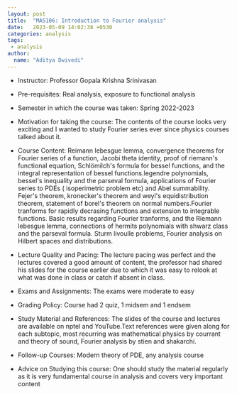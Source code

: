 ```yaml
---
layout: post
title:  "MA5106: Introduction to Fourier analysis"
date:   2023-05-09 14:02:38 +0530
categories: analysis
tags:
 - analysis 
author:
  name: "Aditya Dwivedi"
---
```


- Instructor: Professor Gopala Krishna Srinivasan

- Pre-requisites: Real analysis, exposure to functional analysis

- Semester in which the course was taken: Spring 2022-2023

- Motivation for taking the course: The contents of the course looks very exciting and I wanted to study Fourier series ever since physics courses talked about it.

- Course Content: Reimann lebesgue lemma, convergence theorems for Fourier series of a function, Jacobi theta identity, proof of riemann's functional equation, Schlömilch's formula for bessel functions, and the integral representation of bessel functions.legendre polynomials, bessel's inequality and the parseval formula, applications of Fourier series to PDEs ( isoperimetric problem etc) and Abel summability. Fejer's theorem, kronecker's theorem and weyl's equidistribution theorem, statement of borel's theorem on normal numbers.Fourier tranforms for rapidly decrasing functions and extension to integrable functions. Basic results regarding Fourier tranforms, and the Riemann lebesgue lemma, connections of hermits polynomials with shwarz class and the parseval formula. Sturm livoulle problems, Fourier analysis on Hilbert spaces and distributions.

- Lecture Quality and Pacing: The lecture pacing was perfect and the lectures covered a good amount of content, the professor had shared his slides for the course earlier due to which it was easy to relook at what was done in class or catch if absent in class.

- Exams and Assignments: The exams were moderate to easy

- Grading Policy: Course had 2 quiz, 1 midsem and 1 endsem

- Study Material and References: The slides of the course and lectures are available on nptel and YouTube.Text references were given along for each subtopic, most recurring was mathematical physics by courrant and theory of sound, Fourier analysis by stien and shakarchi.

- Follow-up Courses: Modern theory of PDE, any analysis course

- Advice on Studying this course: One should study the material regularly as it is very fundamental course in analysis and covers very important content

